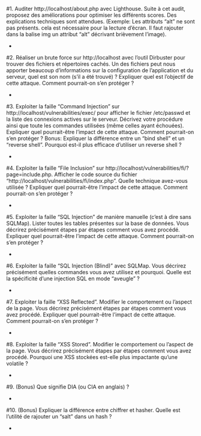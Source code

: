 #1. Auditer http://localhost/about.php avec Lighthouse. Suite à cet audit, proposez des
améliorations pour optimiser les différents scores. Des explications techniques sont
attendues. (Exemple: Les attributs “alt” ne sont pas présents. cela est nécessaire pour la
lecture d’écran. Il faut rajouter dans la balise img un attribut “alt” décrivant brièvement
l’image).


*





#2. Réaliser un brute force sur http://localhost avec l’outil Dirbuster pour trouver des fichiers et
répertoires cachés. Un des fichiers peut nous apporter beaucoup d’informations sur la
configuration de l’application et du serveur, quel est son nom (s’il a été trouvé) ? Expliquer
quel est l’objectif de cette attaque. Comment pourrait-on s’en protéger ?

*





#3. Exploiter la faille “Command Injection” sur http://localhost/vulnerabilities/exec/ pour
afficher le fichier /etc/passwd et la liste des connexions actives sur le serveur.
Décrivez votre procédure ainsi que toute les commandes utilisées (même celles ayant
échouées). Expliquer quel pourrait-être l’impact de cette attaque. Comment pourrait-on s’en
protéger ?
Bonus: Expliquer la différence entre un “bind shell” et un “reverse shell”. Pourquoi est-il plus
efficace d’utiliser un reverse shell ?

*



#4. Exploiter la faille “File Inclusion” sur http://localhost/vulnerabilities/fi/?page=include.php.
Afficher le code source du fichier “http://localhost/vulnerabilities/fi/index.php”. Quelle
technique avez-vous utilisée ? Expliquer quel pourrait-être l’impact de cette attaque.
Comment pourrait-on s’en protéger ?

*



#5. Exploiter la faille “SQL Injection” de manière manuelle (c’est à dire sans SQLMap). Lister
toutes les tables présentes sur la base de données. Vous décrirez précisément étapes par
étapes comment vous avez procédé. Expliquer quel pourrait-être l’impact de cette attaque.
Comment pourrait-on s’en protéger ?

*




#6. Exploiter la faille “SQL Injection (Blind)” avec SQLMap. Vous décrirez précisément
quelles commandes vous avez utilisez et pourquoi. Quelle est la spécificité d’une injection
SQL en mode “aveugle” ?

*



#7. Exploiter la faille “XSS Reflected”. Modifier le comportement ou l’aspect de la page. Vous
décrirez précisément étapes par étapes comment vous avez procédé. Expliquer quel
pourrait-être l’impact de cette attaque. Comment pourrait-on s’en protéger ?

*




#8. Exploiter la faille “XSS Stored”. Modifier le comportement ou l’aspect de la page. Vous
décrirez précisément étapes par étapes comment vous avez procédé. Pourquoi une XSS
stockées est-elle plus impactante qu’une volatile ?

*


#9. (Bonus) Que signifie DIA (ou CIA en anglais) ?

*


#10. (Bonus) Expliquer la différence entre chiffrer et hasher. Quelle est l’utilité de rajouter un
“salt” dans un hash ?

*